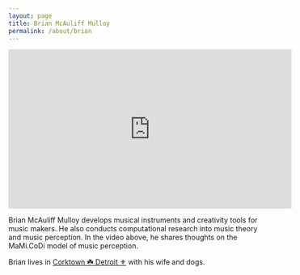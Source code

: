 ```yaml
---
layout: page
title: Brian McAuliff Mulloy
permalink: /about/brian
---
```


<iframe width="560" height="315" src="https://www.youtube.com/embed/IxaQUiwRug0?si=UiehveAmDhTFF0va" title="YouTube video player" frameborder="0" allow="accelerometer; autoplay; clipboard-write; encrypted-media; gyroscope; picture-in-picture; web-share" allowfullscreen></iframe>



Brian McAuliff Mulloy develops musical instruments and creativity tools for music makers. He also conducts computational research into music theory and music perception. In the video above, he shares thoughts on the MaMi.CoDi model of music perception.


Brian lives in <a href="https://en.wikipedia.org/wiki/Corktown,_Detroit">Corktown ☘️ Detroit ⚜️</a> with his wife and dogs.
